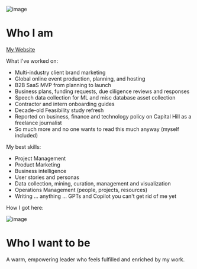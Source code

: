 ![image](https://github.com/kelly-adkins/meet-me/assets/146041168/bd27db5c-280b-4e2f-b7e9-4d3267266f0a)

# Who I am

[My Website](https://kelly-adkins.com)

What I've worked on:
* Multi-industry client brand marketing
* Global online event production, planning, and hosting
* B2B SaaS MVP from planning to launch
* Business plans, funding requests, due diligence reviews and responses
* Speech data collection for ML and misc database asset collection
* Contractor and intern onboarding guides
* Decade-old Feasibility study refresh
* Reported on business, finance and technology policy on Capital Hill as a freelance journalist
* So much more and no one wants to read this much anyway (myself included)

My best skills:
* Project Management
* Product Marketing
* Business intelligence
* User stories and personas
* Data collection, mining, curation, management and visualization
* Operations Management (people, projects, resources)
* Writing ... anything ... GPTs and Copilot you can't get rid of me yet

How I got here:

![image](https://kelly-adkins.com/wp-content/uploads/2024/04/kellys-career-journey-1.png)

# Who I want to be

A warm, empowering leader who feels fulfilled and enriched by my work. 
